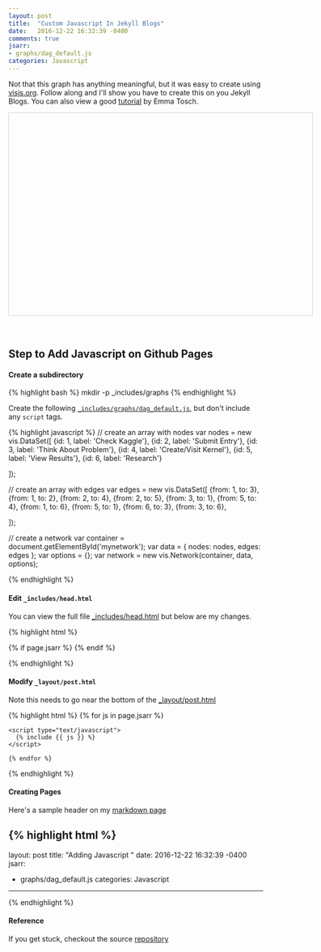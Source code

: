 ```yaml
---
layout: post
title:  "Custom Javascript In Jekyll Blogs"
date:   2016-12-22 16:32:39 -0400
comments: true
jsarr:
- graphs/dag_default.js
categories: Javascript
---
```






Not that this graph has anything meaningful, but it was easy to create using [visjs.org](http://visjs.org/). Follow
along and I'll show you have to create this on you Jekyll Blogs.  You can also view a good
[tutorial](http://blog.emmatosch.com/2016/03/09/using-custom-javascript-in-jekyll-blogs.html)
by Emma Tosch.


<style type="text/css">
      #mynetwork {
      width: 600px;
      height: 400px;
      border: 1px solid lightgray;
      }
</style>


<div id="mynetwork"></div>
<br>
<br>

## Step to Add Javascript on Github Pages


#### Create a subdirectory
{% highlight bash %}
mkdir -p _includes/graphs
{% endhighlight %}


Create the following
[```_includes/graphs/dag_default.js```](https://github.com/mchirico/mchirico.github.io/blob/master/_includes/graphs/dag_default.js),
but don't include any ```script``` tags.

{% highlight javascript %}
  // create an array with nodes
  var nodes = new vis.DataSet([
    {id: 1, label: 'Check Kaggle'},
    {id: 2, label: 'Submit Entry'},
    {id: 3, label: 'Think About Problem'},
    {id: 4, label: 'Create/Visit  Kernel'},
    {id: 5, label: 'View Results'},
    {id: 6, label: 'Research'}      
      
  ]);

  // create an array with edges
  var edges = new vis.DataSet([
      {from: 1, to: 3},
      {from: 1, to: 2},
      {from: 2, to: 4},
      {from: 2, to: 5},
      {from: 3, to: 1},
      {from: 5, to: 4},
      {from: 1, to: 6},
      {from: 5, to: 1},
      {from: 6, to: 3},
      {from: 3, to: 6},                  
      
  ]);

  // create a network
  var container = document.getElementById('mynetwork');
  var data = {
    nodes: nodes,
    edges: edges
  };
  var options = {};
  var network = new vis.Network(container, data, options);

{% endhighlight %}

#### Edit ```_includes/head.html```

You can view the full file [_includes/head.html](https://github.com/mchirico/mchirico.github.io/blob/master/_includes/head.html) but
below are my changes.

{% highlight html %}
  <!--  Chirico: Add Custom Headers    -->
  {% if page.jsarr %}
    <script src="https://storage.googleapis.com/montco-stats/javascript/vis-4.17.0/dist/vis.js" type="text/javascript"></script>
    <link href="https://storage.googleapis.com/montco-stats/javascript/vis-4.17.0/dist/vis-network.min.css" rel="stylesheet" type="text/css" />
  {% endif %}
  <!--  Chirico: Done custom          -->

{% endhighlight %}


#### Modify ```_layout/post.html```

Note this needs to go near the bottom of the [_layout/post.html](https://github.com/mchirico/mchirico.github.io/blob/master/_layouts/post.html)

{% highlight html %}
    <!-- My Stuff -->
    {% for js in page.jsarr %}
    

    <script type="text/javascript">
      {% include {{ js }} %}
    </script>
    
    {% endfor %}
{% endhighlight %}



#### Creating Pages

Here's a sample header on my [markdown page](https://raw.githubusercontent.com/mchirico/mchirico.github.io/master/_posts/2016-12-22-JavascriptNetwork.markdown)


{% highlight html %}
---
layout: post
title:  "Adding Javascript "
date:   2016-12-22 16:32:39 -0400
jsarr:
- graphs/dag_default.js
categories: Javascript
---

{% endhighlight %}



#### Reference

If you get stuck, checkout the source [repository](https://github.com/mchirico/mchirico.github.io)

